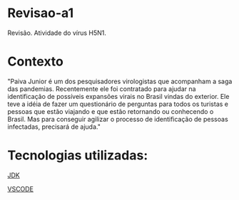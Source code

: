 # Revisao-a1
Revisão. Atividade do vírus H5N1.

# Contexto
"Paiva Junior é um dos pesquisadores virologistas que acompanham a saga das pandemias. Recentemente ele foi contratado para ajudar na identificação de possíveis expansões virais no Brasil vindas do exterior.
Ele teve a idéia de fazer um questionário de perguntas para todos os turistas e pessoas que estão viajando e que estão retornando ou conhecendo o Brasil. Mas para conseguir agilizar o processo de identificação de pessoas infectadas, precisará de ajuda."

# Tecnologias utilizadas:
[JDK](https://www.oracle.com/java/technologies/javase/jdk17-archive-downloads.html)

[VSCODE](https://code.visualstudio.com/download)
